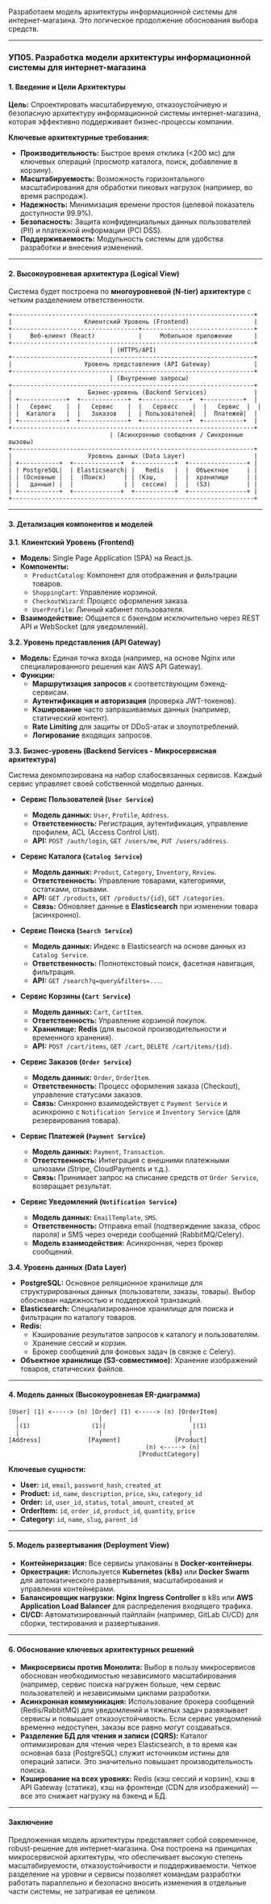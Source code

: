 Разработаем модель архитектуры информационной системы для интернет-магазина. Это логическое продолжение обоснования выбора средств.

---

### **УП05. Разработка модели архитектуры информационной системы для интернет-магазина**

#### **1. Введение и Цели Архитектуры**

**Цель:** Спроектировать масштабируемую, отказоустойчивую и безопасную архитектуру информационной системы интернет-магазина, которая эффективно поддерживает бизнес-процессы компании.

**Ключевые архитектурные требования:**
*   **Производительность:** Быстрое время отклика (<200 мс) для ключевых операций (просмотр каталога, поиск, добавление в корзину).
*   **Масштабируемость:** Возможность горизонтального масштабирования для обработки пиковых нагрузок (например, во время распродаж).
*   **Надежность:** Минимизация времени простоя (целевой показатель доступности 99.9%).
*   **Безопасность:** Защита конфиденциальных данных пользователей (PII) и платежной информации (PCI DSS).
*   **Поддерживаемость:** Модульность системы для удобства разработки и внесения изменений.

---

#### **2. Высокоуровневая архитектура (Logical View)**

Система будет построена по **многоуровневой (N-tier) архитектуре** с четким разделением ответственности.

```
+-------------------------------------------------------------------+
|                    Клиентский Уровень (Frontend)                  |
+-----------------------------------+-------------------------------+
|     Веб-клиент (React)            |     Мобильное приложение      |
+-------------------------------------------------------------------+
                            | (HTTPS/API)
+-------------------------------------------------------------------+
|                    Уровень представления (API Gateway)            |
+-------------------------------------------------------------------+
                            | (Внутренние запросы)
+-------------------------------------------------------------------+
|                     Бизнес-уровень (Backend Services)             |
| +-------------+  +-------------+  +-------------+  +-----------+  |
| |   Сервис    |  |   Сервис    |  |   Сервисс    |  |   Сервис  |  |
| |  Каталога   |  |   Заказов   |  | Пользователей|  |  Платежей|  |
| +-------------+  +-------------+  +-------------+  +-----------+  |
+-------------------------------------------------------------------+
                            | (Асинхронные сообщения / Синхронные вызовы)
+-------------------------------------------------------------------+
|                     Уровень данных (Data Layer)                   |
| +-----------+  +-------------+  +-----------+  +----------------+ |
| | PostgreSQL|  | Elasticsearch| |   Redis   |  |  Объектное     | |
| | (Основные |  |  (Поиск)     | | (Кэш,     |  |  хранилище     | |
| |   данные) |  |              | |  сессии)  |  |  (S3)          | |
| +-----------+  +-------------+  +-----------+  +----------------+ |
+-------------------------------------------------------------------+
```

---

#### **3. Детализация компонентов и моделей**

**3.1. Клиентский Уровень (Frontend)**
*   **Модель:** Single Page Application (SPA) на React.js.
*   **Компоненты:**
    *   `ProductCatalog`: Компонент для отображения и фильтрации товаров.
    *   `ShoppingCart`: Управление корзиной.
    *   `CheckoutWizard`: Процесс оформления заказа.
    *   `UserProfile`: Личный кабинет пользователя.
*   **Взаимодействие:** Общается с бэкендом исключительно через REST API и WebSocket (для уведомлений).

**3.2. Уровень представления (API Gateway)**
*   **Модель:** Единая точка входа (например, на основе Nginx или специалированного решения как AWS API Gateway).
*   **Функции:**
    *   **Маршрутизация запросов** к соответствующим бэкенд-сервисам.
    *   **Аутентификация и авторизация** (проверка JWT-токенов).
    *   **Кэширование** часто запрашиваемых данных (например, статический контент).
    *   **Rate Limiting** для защиты от DDoS-атак и злоупотреблений.
    *   **Логирование** входящих запросов.

**3.3. Бизнес-уровень (Backend Services - Микросервисная архитектура)**

Система декомпозирована на набор слабосвязанных сервисов. Каждый сервис управляет своей собственной моделью данных.

*   **Сервис Пользователей (`User Service`)**
    *   **Модель данных:** `User`, `Profile`, `Address`.
    *   **Ответственность:** Регистрация, аутентификация, управление профилем, ACL (Access Control List).
    *   **API:** `POST /auth/login`, `GET /users/me`, `PUT /users/address`.

*   **Сервис Каталога (`Catalog Service`)**
    *   **Модель данных:** `Product`, `Category`, `Inventory`, `Review`.
    *   **Ответственность:** Управление товарами, категориями, остатками, отзывами.
    *   **API:** `GET /products`, `GET /products/{id}`, `GET /categories`.
    *   **Связь:** Обновляет данные в **Elasticsearch** при изменении товара (асинхронно).

*   **Сервис Поиска (`Search Service`)**
    *   **Модель данных:** Индекс в Elasticsearch на основе данных из `Catalog Service`.
    *   **Ответственность:** Полнотекстовый поиск, фасетная навигация, фильтрация.
    *   **API:** `GET /search?q=query&filters=...`.

*   **Сервис Корзины (`Cart Service`)**
    *   **Модель данных:** `Cart`, `CartItem`.
    *   **Ответственность:** Управление корзиной покупок.
    *   **Хранилище:** **Redis** (для высокой производительности и временного хранения).
    *   **API:** `POST /cart/items`, `GET /cart`, `DELETE /cart/items/{id}`.

*   **Сервис Заказов (`Order Service`)**
    *   **Модель данных:** `Order`, `OrderItem`.
    *   **Ответственность:** Процесс оформления заказа (Checkout), управление статусами заказов.
    *   **Связь:** Синхронно взаимодействует с `Payment Service` и асинхронно с `Notification Service` и `Inventory Service` (для резервирования товара).

*   **Сервис Платежей (`Payment Service`)**
    *   **Модель данных:** `Payment`, `Transaction`.
    *   **Ответственность:** Интеграция с внешними платежными шлюзами (Stripe, CloudPayments и т.д.).
    *   **Связь:** Принимает запрос на списание средств от `Order Service`, возвращает результат.

*   **Сервис Уведомлений (`Notification Service`)**
    *   **Модель данных:** `EmailTemplate`, `SMS`.
    *   **Ответственность:** Отправка email (подтверждение заказа, сброс пароля) и SMS через очереди сообщений (RabbitMQ/Celery).
    *   **Модель взаимодействия:** Асинхронная, через брокер сообщений.

**3.4. Уровень данных (Data Layer)**
*   **PostgreSQL:** Основное реляционное хранилище для структурированных данных (пользователи, заказы, товары). Выбор обоснован надежностью и поддержкой транзакций.
*   **Elasticsearch:** Специализированное хранилище для поиска и фильтрации по каталогу товаров.
*   **Redis:**
    *   Кэширование результатов запросов к каталогу и пользователям.
    *   Хранение сессий и корзин.
    *   Брокер сообщений для фоновых задач (в связке с Celery).
*   **Объектное хранилище (S3-совместимое):** Хранение изображений товаров, статических файлов.

---

#### **4. Модель данных (Высокоуровневая ER-диаграмма)**

```
[User] (1) <-----> (n) [Order] (1) <-----> (n) [OrderItem]
  |                      |                        |
  |(1)                 (1)|                        |(1)
  |                      |                        |
[Address]             [Payment]               [Product]
                                      (n) <-----> (n)
                                    [ProductCategory]
```

**Ключевые сущности:**
*   **User:** `id`, `email`, `password_hash`, `created_at`
*   **Product:** `id`, `name`, `description`, `price`, `sku`, `category_id`
*   **Order:** `id`, `user_id`, `status`, `total_amount`, `created_at`
*   **OrderItem:** `id`, `order_id`, `product_id`, `quantity`, `price`
*   **Category:** `id`, `name`, `slug`, `parent_id`

---

#### **5. Модель развертывания (Deployment View)**

*   **Контейнеризация:** Все сервисы упакованы в **Docker-контейнеры**.
*   **Оркестрация:** Используется **Kubernetes (k8s)** или **Docker Swarm** для автоматического развертывания, масштабирования и управления контейнерами.
*   **Балансировщик нагрузки:** **Nginx Ingress Controller** в k8s или **AWS Application Load Balancer** для распределения входящего трафика.
*   **CI/CD:** Автоматизированный пайплайн (например, GitLab CI/CD) для сборки, тестирования и развертывания.

---

#### **6. Обоснование ключевых архитектурных решений**

*   **Микросервисы против Монолита:** Выбор в пользу микросервисов обоснован необходимостью независимого масштабирования (например, сервис поиска нагружен больше, чем сервис пользователей) и независимыми циклами разработки.
*   **Асинхронная коммуникация:** Использование брокера сообщений (Redis/RabbitMQ) для уведомлений и тяжелых задач развязывает сервисы и повышает отказоустойчивость. Если сервис уведомлений временно недоступен, заказы все равно могут создаваться.
*   **Разделение БД для чтения и записи (CQRS):** Каталог оптимизирован для чтения через Elasticsearch, в то время как основная база (PostgreSQL) служит источником истины для операций записи. Это значительно повышает производительность поиска.
*   **Кэширование на всех уровнях:** Redis (кэш сессий и корзин), кэш в API Gateway (статика), кэш на фронтенде (CDN для изображений) — все это снижает нагрузку на бэкенд и БД.

---

#### **Заключение**

Предложенная модель архитектуры представляет собой современное, robust-решение для интернет-магазина. Она построена на принципах микросервисной архитектуры, что обеспечивает высокую степень масштабируемости, отказоустойчивости и поддерживаемости. Четкое разделение на уровни и сервисы позволяет командам разработки работать параллельно и безопасно вносить изменения в отдельные части системы, не затрагивая ее целиком.

